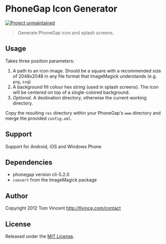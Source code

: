 # PhoneGap Icon Generator

[![Project unmaintained][unmaintained-image]][unmaintained-url]

[unmaintained-url]: .github/ISSUE_TEMPLATE.md
[unmaintained-image]: https://img.shields.io/badge/project-unmaintained-red.svg

> Generate PhoneGap icon and splash screens.

## Usage

Takes three position parameters:

1. A path to an icon image. Should be a square with a recommended size of
   2048x2048 in any file format that ImageMagick understands (e.g. `png`, `svg`)
2. A background fill colour hex string (used in splash screens). The icon will
   be centered on top of a single-colored background.
3. *Optional*. A destination directory, otherwise the current working directory.

Copy the resulting `res` directory within your PhoneGap's `www` directory and
merge the provided `config.xml`.

## Support

Support for Android, iOS and Windows Phone

## Dependencies

*  phonegap version cli-5.2.0
* `convert` from the ImageMagick package

## Author

Copyright 2012 Tom Vincent <http://tlvince.com/contact>

## License

Released under the [MIT License][license].

  [license]: http://tlvince.mit-license.org/

